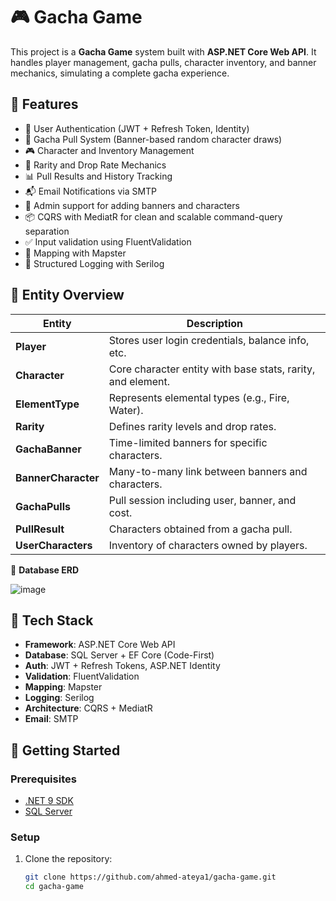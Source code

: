 # 🎮 Gacha Game

This project is a **Gacha Game** system built with **ASP.NET Core Web API**. It handles player management, gacha pulls, character inventory, and banner mechanics, simulating a complete gacha experience.

## 📌 Features

- 🔐 User Authentication (JWT + Refresh Token, Identity)
- 🎁 Gacha Pull System (Banner-based random character draws)
- 🎮 Character and Inventory Management
- 🌟 Rarity and Drop Rate Mechanics
- 📊 Pull Results and History Tracking
- 📬 Email Notifications via SMTP
- 🧰 Admin support for adding banners and characters
- 📦 CQRS with MediatR for clean and scalable command-query separation
- ✅ Input validation using FluentValidation
- 🧭 Mapping with Mapster
- 📜 Structured Logging with Serilog

## 🧱 Entity Overview

| Entity | Description |
|--------|-------------|
| **Player** | Stores user login credentials, balance info, etc. |
| **Character** | Core character entity with base stats, rarity, and element. |
| **ElementType** | Represents elemental types (e.g., Fire, Water). |
| **Rarity** | Defines rarity levels and drop rates. |
| **GachaBanner** | Time-limited banners for specific characters. |
| **BannerCharacter** | Many-to-many link between banners and characters. |
| **GachaPulls** | Pull session including user, banner, and cost. |
| **PullResult** | Characters obtained from a gacha pull. |
| **UserCharacters** | Inventory of characters owned by players. |

📌 **Database ERD**

![image](https://github.com/user-attachments/assets/43516df5-c869-4d90-8e8c-9972c9ee6553)

## 🧰 Tech Stack

- **Framework**: ASP.NET Core Web API
- **Database**: SQL Server + EF Core (Code-First)
- **Auth**: JWT + Refresh Tokens, ASP.NET Identity
- **Validation**: FluentValidation
- **Mapping**: Mapster
- **Logging**: Serilog
- **Architecture**: CQRS + MediatR
- **Email**: SMTP

## 🚀 Getting Started

### Prerequisites

- [.NET 9 SDK](https://dotnet.microsoft.com/)
- [SQL Server](https://www.microsoft.com/en-us/sql-server/sql-server-downloads)

### Setup

1. Clone the repository:

   ```bash
   git clone https://github.com/ahmed-ateya1/gacha-game.git
   cd gacha-game
